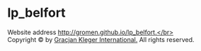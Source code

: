 # lp_belfort
Website address http://gromen.github.io/lp_belfort.</br></br>
Copyright © by [Gracjan Kleger International.](http://www.gracjankleger.com) All rights reserved.
